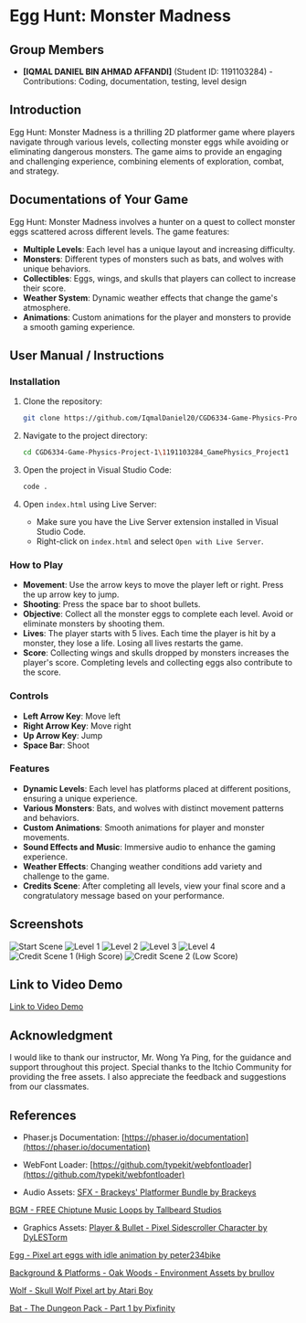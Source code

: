 # Egg Hunt: Monster Madness

## Group Members
- **[IQMAL DANIEL BIN AHMAD AFFANDI]** (Student ID: 1191103284) - Contributions: Coding, documentation, testing, level design

## Introduction
Egg Hunt: Monster Madness is a thrilling 2D platformer game where players navigate through various levels, collecting monster eggs while avoiding or eliminating dangerous monsters. The game aims to provide an engaging and challenging experience, combining elements of exploration, combat, and strategy.

## Documentations of Your Game
Egg Hunt: Monster Madness involves a hunter on a quest to collect monster eggs scattered across different levels. The game features:
- **Multiple Levels**: Each level has a unique layout and increasing difficulty.
- **Monsters**: Different types of monsters such as bats, and wolves with unique behaviors.
- **Collectibles**: Eggs, wings, and skulls that players can collect to increase their score.
- **Weather System**: Dynamic weather effects that change the game's atmosphere.
- **Animations**: Custom animations for the player and monsters to provide a smooth gaming experience.

## User Manual / Instructions

### Installation
1. Clone the repository:

   ```sh
   git clone https://github.com/IqmalDaniel20/CGD6334-Game-Physics-Project-1.git
   ```

2. Navigate to the project directory:

   ```sh
   cd CGD6334-Game-Physics-Project-1\1191103284_GamePhysics_Project1
   ```

3. Open the project in Visual Studio Code:

   ```sh
   code .
   ```

4. Open `index.html` using Live Server:
   - Make sure you have the Live Server extension installed in Visual Studio Code.
   - Right-click on `index.html` and select `Open with Live Server`.

### How to Play
- **Movement**: Use the arrow keys to move the player left or right. Press the up arrow key to jump.
- **Shooting**: Press the space bar to shoot bullets.
- **Objective**: Collect all the monster eggs to complete each level. Avoid or eliminate monsters by shooting them.
- **Lives**: The player starts with 5 lives. Each time the player is hit by a monster, they lose a life. Losing all lives restarts the game.
- **Score**: Collecting wings and skulls dropped by monsters increases the player's score. Completing levels and collecting eggs also contribute to the score.

### Controls
- **Left Arrow Key**: Move left
- **Right Arrow Key**: Move right
- **Up Arrow Key**: Jump
- **Space Bar**: Shoot

### Features
- **Dynamic Levels**: Each level has platforms placed at different positions, ensuring a unique experience.
- **Various Monsters**: Bats, and wolves with distinct movement patterns and behaviors.
- **Custom Animations**: Smooth animations for player and monster movements.
- **Sound Effects and Music**: Immersive audio to enhance the gaming experience.
- **Weather Effects**: Changing weather conditions add variety and challenge to the game.
- **Credits Scene**: After completing all levels, view your final score and a congratulatory message based on your performance.

## Screenshots
![Start Scene](assets/screenshots/Main%20Menu.png)
![Level 1](assets/screenshots/Level%201.png)
![Level 2](assets/screenshots/Level%202.png)
![Level 3](assets/screenshots/Level%203.png)
![Level 4](assets/screenshots/Level%204.png)
![Credit Scene 1 (High Score)](assets/screenshots/Credit%201.png)
![Credit Scene 2 (Low Score)](assets/screenshots/Credit%202.png)

## Link to Video Demo
[Link to Video Demo](#)

## Acknowledgment
I would like to thank our instructor, Mr. Wong Ya Ping, for the guidance and support throughout this project. Special thanks to the Itchio Community for providing the free assets. I also appreciate the feedback and suggestions from our classmates.

## References
- Phaser.js Documentation: 
[https://phaser.io/documentation](https://phaser.io/documentation)

- WebFont Loader: 
[https://github.com/typekit/webfontloader](https://github.com/typekit/webfontloader)

- Audio Assets: 
[SFX - Brackeys' Platformer Bundle by Brackeys](https://brackeysgames.itch.io/brackeys-platformer-bundle)

[BGM - FREE Chiptune Music Loops by Tallbeard Studios](https://tallbeard.itch.io/three-red-hearts-prepare-to-dev)

- Graphics Assets: 
[Player & Bullet - Pixel Sidescroller Character by DyLESTorm](https://livingtheindie.itch.io/pixel-sidescroller-character)

[Egg - Pixel art eggs with idle animation by peter234bike](https://peter234bike.itch.io/pixel-art-eggs)

[Background & Platforms - Oak Woods - Environment Assets by brullov](https://brullov.itch.io/oak-woods)

[Wolf - Skull Wolf Pixel art by Atari Boy](https://atari-boy.itch.io/skull-wolf-pixel-art)

[Bat - The Dungeon Pack - Part 1 by Pixfinity](https://pixfinity.itch.io/the-dungeon-pack-1)